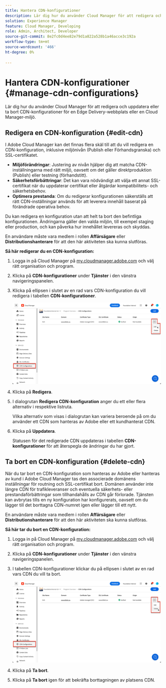 ```yaml
---
title: Hantera CDN-konfigurationer
description: Lär dig hur du använder Cloud Manager för att redigera och uppdatera eller ta bort CDN-konfigurationer för en Edge Delivery-webbplats eller en Cloud Manager-miljö.
solution: Experience Manager
feature: Cloud Manager, Developing
role: Admin, Architect, Developer
source-git-commit: 8e2fc0d4ee82e79d1a822a528b1a46acce3c192a
workflow-type: tm+mt
source-wordcount: '466'
ht-degree: 0%

---
```



# Hantera CDN-konfigurationer {#manage-cdn-configurations}

Lär dig hur du använder Cloud Manager för att redigera och uppdatera eller ta bort CDN-konfigurationer för en Edge Delivery-webbplats eller en Cloud Manager-miljö.

## Redigera en CDN-konfiguration {#edit-cdn}

I Adobe Cloud Manager kan det finnas flera skäl till att du vill redigera en CDN-konfiguration, inklusive miljönivån (Publish eller Förhandsgranska) och SSL-certifikatet.

* **Miljöförändringar**: Justering av nivån hjälper dig att matcha CDN-inställningarna med rätt miljö, oavsett om det gäller direktproduktion (Publish) eller testning (förhandstitt).
* **Säkerhetsförbättringar**: Det kan vara nödvändigt att välja ett annat SSL-certifikat när du uppdaterar certifikat eller åtgärdar kompatibilitets- och säkerhetsbehov.
* **Optimera prestanda**: Om du redigerar konfigurationen säkerställs att rätt CDN-inställningar används för att leverera innehåll baserat på förändrade operativa behov.

Du kan redigera en konfiguration utan att helt ta bort den befintliga konfigurationen. Ändringarna gäller den valda miljön, till exempel staging eller production, och kan påverka hur innehållet levereras och skyddas.

En användare måste vara medlem i rollen **Affärsägare** eller **Distributionshanterare** för att den här aktiviteten ska kunna slutföras.

**Så här redigerar du en CDN-konfiguration:**

1. Logga in på Cloud Manager på [my.cloudmanager.adobe.com](https://my.cloudmanager.adobe.com/) och välj rätt organisation och program.
1. Klicka på **CDN-konfigurationer** under **Tjänster** i den vänstra navigeringspanelen.
1. Klicka på ellipsen i slutet av en rad vars CDN-konfiguration du vill redigera i tabellen **CDN-konfigurationer**.

   ![Redigera en CDN-konfiguration](/help/implementing/cloud-manager/assets/cdn-config-edit.png)

1. Klicka på **Redigera**.
1. I dialogrutan **Redigera CDN-konfiguration** anger du ett eller flera alternativ i respektive listruta.

   Vilka alternativ som visas i dialogrutan kan variera beroende på om du använder ett CDN som hanteras av Adobe eller ett kundhanterat CDN.

1. Klicka på **Uppdatera**.

   Statusen för det redigerade CDN uppdateras i tabellen **CDN-konfigurationer** för att återspegla de ändringar du har gjort.

## Ta bort en CDN-konfiguration {#delete-cdn}

När du tar bort en CDN-konfiguration som hanteras av Adobe eller hanteras av kund i Adobe Cloud Manager tas den associerade domänens inställningar för routning och SSL-certifikat bort. Domänen använder inte längre CDN för trafikleveranser och eventuella säkerhets- eller prestandaförbättringar som tillhandahålls av CDN går förlorade. Tjänsten kan avbrytas tills en ny konfiguration har konfigurerats, oavsett om du lägger till det borttagna CDN-numret igen eller lägger till ett nytt.

En användare måste vara medlem i rollen **Affärsägare** eller **Distributionshanterare** för att den här aktiviteten ska kunna slutföras.

**Så här tar du bort en CDN-konfiguration:**

1. Logga in på Cloud Manager på [my.cloudmanager.adobe.com](https://my.cloudmanager.adobe.com/) och välj rätt organisation och program.

1. Klicka på **CDN-konfigurationer** under **Tjänster** i den vänstra navigeringspanelen.

1. I tabellen CDN-konfigurationer klickar du på ellipsen i slutet av en rad vars CDN du vill ta bort.

   ![Tar bort en CDN-konfiguration](/help/implementing/cloud-manager/assets/cdn-config-delete.png)

1. Klicka på **Ta bort**.
1. Klicka på **Ta bort** igen för att bekräfta borttagningen av platsens CDN.



